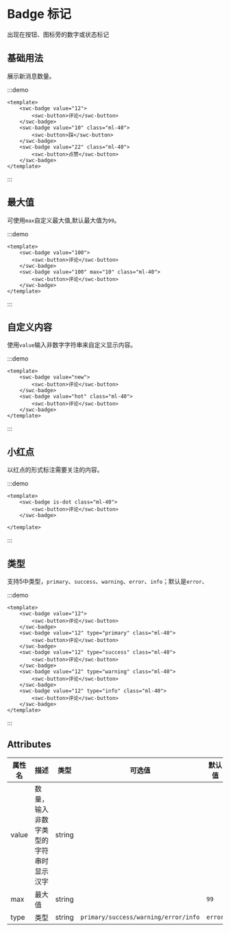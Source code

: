 # Badge 标记

出现在按钮、图标旁的数字或状态标记

## 基础用法

展示新消息数量。


:::demo
```vue
<template>
    <swc-badge value="12">
        <swc-button>评论</swc-button>
    </swc-badge>
    <swc-badge value="10" class="ml-40">
        <swc-button>踩</swc-button>
    </swc-badge>
    <swc-badge value="22" class="ml-40">
        <swc-button>点赞</swc-button>
    </swc-badge>
</template>
```
:::

## 最大值

可使用`max`自定义最大值,默认最大值为`99`。

:::demo
```vue
<template>
    <swc-badge value="100">
        <swc-button>评论</swc-button>
    </swc-badge>
    <swc-badge value="100" max="10" class="ml-40">
        <swc-button>评论</swc-button>
    </swc-badge>
</template>
```
:::

## 自定义内容

使用`value`输入非数字字符串来自定义显示内容。

:::demo
```vue
<template>
    <swc-badge value="new">
        <swc-button>评论</swc-button>
    </swc-badge>
    <swc-badge value="hot" class="ml-40">
        <swc-button>评论</swc-button>
    </swc-badge>
</template>
```
:::


## 小红点

以红点的形式标注需要关注的内容。

:::demo
```vue
<template>
    <swc-badge is-dot class="ml-40">
        <swc-button>评论</swc-button>
    </swc-badge>
    
</template>
```
:::

## 类型

支持5中类型，`primary`、`success`、`warning`、`error`、`info`；默认是`error`、


:::demo
```vue
<template>
    <swc-badge value="12">
        <swc-button>评论</swc-button>
    </swc-badge>
    <swc-badge value="12" type="primary" class="ml-40">
        <swc-button>评论</swc-button>
    </swc-badge>
    <swc-badge value="12" type="success" class="ml-40">
        <swc-button>评论</swc-button>
    </swc-badge>
    <swc-badge value="12" type="warning" class="ml-40">
        <swc-button>评论</swc-button>
    </swc-badge>
    <swc-badge value="12" type="info" class="ml-40">
        <swc-button>评论</swc-button>
    </swc-badge>
</template>
```
:::

## Attributes

| 属性名 | 描述 | 类型 | 可选值 | 默认值 |
|-|-|-|-|-|
|value|数量，输入非数字类型的字符串时显示汉字|string|||
|max|最大值|string||`99`|
|type|类型|string|`primary/success/warning/error/info`|`error`|

